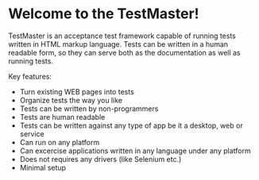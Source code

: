 # Welcome to the TestMaster!

TestMaster is an acceptance test framework capable of running tests written in HTML markup language.
Tests can be written in a human readable form, so they can serve both as the documentation as well as running tests.

Key features:

* Turn existing WEB pages into tests
* Organize tests the way you like
* Tests can be written by non-programmers
* Tests are human readable
* Tests can be written against any type of app be it a desktop, web or service
* Can run on any platform
* Can excercise applications written in any language under any platform
* Does not requires any drivers (like Selenium etc.)
* Minimal setup
